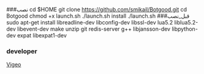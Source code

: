 ###نصب
cd $HOME
git clone https://github.com/smikail/Botgood.git
cd Botgood
chmod +x launch.sh
./launch.sh install
./launch.sh 
###قبل_نصب
sudo apt-get install libreadline-dev libconfig-dev libssl-dev lua5.2 liblua5.2-dev libevent-dev make unzip git redis-server g++ libjansson-dev libpython-dev expat libexpat1-dev
### developer
[Vigeo](http://telegram.me/mr_vigeo)
